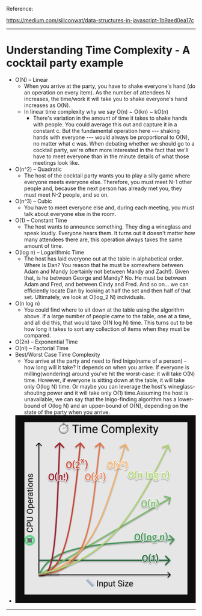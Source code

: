 Reference:

https://medium.com/siliconwat/data-structures-in-javascript-1b9aed0ea17c

---

# Understanding Time Complexity - A cocktail party example

- O(N) – Linear
  - When you arrive at the party, you have to shake everyone's hand (do an operation on every item). As the number of attendees N increases, the time/work it will take you to shake everyone's hand increases as O(N).
  - In linear time complexity why we say O(n) ~ O(kn) ~ kO(n)
    - There's variation in the amount of time it takes to shake hands with people. You could average this out and capture it in a constant c. But the fundamental operation here --- shaking hands with everyone --- would always be proportional to O(N), no matter what c was. When debating whether we should go to a cocktail party, we're often more interested in the fact that we'll have to meet everyone than in the minute details of what those meetings look like.
- O(n^2) – Quadratic
  - The host of the cocktail party wants you to play a silly game where everyone meets everyone else. Therefore, you must meet N-1 other people and, because the next person has already met you, they must meet N-2 people, and so on.
- O(n^3) – Cubic
  - You have to meet everyone else and, during each meeting, you must talk about everyone else in the room.
- O(1) – Constant Time
  - The host wants to announce something. They ding a wineglass and speak loudly. Everyone hears them. It turns out it doesn't matter how many attendees there are, this operation always takes the same amount of time.
- O(log n) – Logarithmic Time
  - The host has laid everyone out at the table in alphabetical order. Where is Dan? You reason that he must be somewhere between Adam and Mandy (certainly not between Mandy and Zach!). Given that, is he between George and Mandy? No. He must be between Adam and Fred, and between Cindy and Fred. And so on... we can efficiently locate Dan by looking at half the set and then half of that set. Ultimately, we look at O(log_2 N) individuals.
- O(n log n)
  - You could find where to sit down at the table using the algorithm above. If a large number of people came to the table, one at a time, and all did this, that would take O(N log N) time. This turns out to be how long it takes to sort any collection of items when they must be compared.
- O(2n) – Exponential Time
- O(n!) – Factorial Time
- Best/Worst Case Time Complexity
  - You arrive at the party and need to find Inigo(name of a person) - how long will it take? It depends on when you arrive. If everyone is milling(wondering) around you've hit the worst-case: it will take O(N) time. However, if everyone is sitting down at the table, it will take only O(log N) time. Or maybe you can leverage the host's wineglass-shouting power and it will take only O(1) time.Assuming the host is unavailable, we can say that the Inigo-finding algorithm has a lower-bound of O(log N) and an upper-bound of O(N), depending on the state of the party when you arrive.
- ![TC](./time-complexity-graph.png)

---
